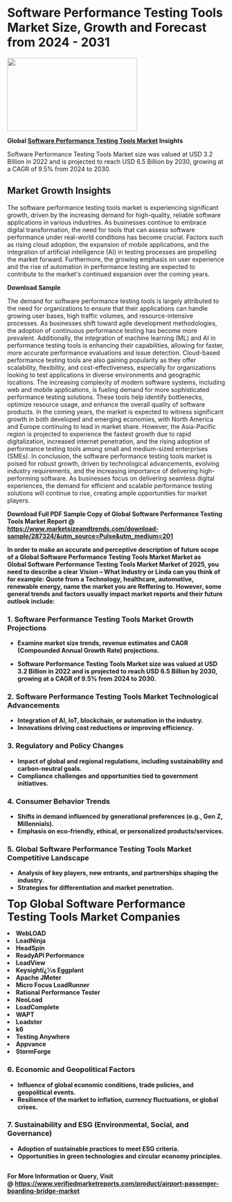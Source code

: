 <H1>Software Performance Testing Tools Market Size, Growth and Forecast from 2024 - 2031</H1><img class="aligncenter size-medium wp-image-584254" src="https://thirdeyenews.in/wp-content/uploads/2024/09/Global-Market-Research-300x168.jpeg" alt="" width="300" height="168" /><p><strong>Global&nbsp;<a href="https://www.marketsizeandtrends.com/download-sample/287324/&amp;utm_source=Pulse&amp;utm_medium=201">Software Performance Testing Tools Market</a> Insights</strong></p><p>Software Performance Testing Tools Market size was valued at USD 3.2 Billion in 2022 and is projected to reach USD 6.5 Billion by 2030, growing at a CAGR of 9.5% from 2024 to 2030.</p><p><h2>Market Growth Insights</h2> <p>The software performance testing tools market is experiencing significant growth, driven by the increasing demand for high-quality, reliable software applications in various industries. As businesses continue to embrace digital transformation, the need for tools that can assess software performance under real-world conditions has become crucial. Factors such as rising cloud adoption, the expansion of mobile applications, and the integration of artificial intelligence (AI) in testing processes are propelling the market forward. Furthermore, the growing emphasis on user experience and the rise of automation in performance testing are expected to contribute to the market's continued expansion over the coming years.</p> <p><strong>Download Sample</strong></p> <p>The demand for software performance testing tools is largely attributed to the need for organizations to ensure that their applications can handle growing user bases, high traffic volumes, and resource-intensive processes. As businesses shift toward agile development methodologies, the adoption of continuous performance testing has become more prevalent. Additionally, the integration of machine learning (ML) and AI in performance testing tools is enhancing their capabilities, allowing for faster, more accurate performance evaluations and issue detection. Cloud-based performance testing tools are also gaining popularity as they offer scalability, flexibility, and cost-effectiveness, especially for organizations looking to test applications in diverse environments and geographic locations. The increasing complexity of modern software systems, including web and mobile applications, is fueling demand for more sophisticated performance testing solutions. These tools help identify bottlenecks, optimize resource usage, and enhance the overall quality of software products. In the coming years, the market is expected to witness significant growth in both developed and emerging economies, with North America and Europe continuing to lead in market share. However, the Asia-Pacific region is projected to experience the fastest growth due to rapid digitalization, increased internet penetration, and the rising adoption of performance testing tools among small and medium-sized enterprises (SMEs). In conclusion, the software performance testing tools market is poised for robust growth, driven by technological advancements, evolving industry requirements, and the increasing importance of delivering high-performing software. As businesses focus on delivering seamless digital experiences, the demand for efficient and scalable performance testing solutions will continue to rise, creating ample opportunities for market players. <p><strong></p><p><span class=""><strong>Download Full PDF Sample Copy of Global Software Performance Testing Tools Market Report</strong> @ <a href="https://www.marketsizeandtrends.com/download-sample/287324/&amp;utm_source=Pulse&amp;utm_medium=201" target="_blank">https://www.marketsizeandtrends.com/download-sample/287324/&amp;utm_source=Pulse&amp;utm_medium=201</a></span></p><p>In order to make an accurate and perceptive description of future scope of a Global&nbsp;Software Performance Testing Tools Market Market as Global&nbsp;Software Performance Testing Tools Market Market of 2025, you need to describe a clear Vision &ndash; What Industry or Linda can you think of for example: Quote from a Technology, healthcare, automotive, renewable energy, name the market you are Reffering to. However, some general trends and factors usually impact market reports and their future outlook include:</p><h3>1.&nbsp;<strong>Software Performance Testing Tools Market Growth Projections</strong></h3><ul><li>Examine market size trends, revenue estimates and CAGR (Compounded Annual Growth Rate) projections.</li><li><p>Software Performance Testing Tools Market size was valued at USD 3.2 Billion in 2022 and is projected to reach USD 6.5 Billion by 2030, growing at a CAGR of 9.5% from 2024 to 2030.</p></li></ul><h3>2.&nbsp;<strong>Software Performance Testing Tools Market Technological Advancements</strong></h3><ul><li>Integration of AI, IoT, blockchain, or automation in the industry.</li><li>Innovations driving cost reductions or improving efficiency.</li></ul><h3>3.&nbsp;<strong>Regulatory and Policy Changes</strong></h3><ul><li>Impact of global and regional regulations, including sustainability and carbon-neutral goals.</li><li>Compliance challenges and opportunities tied to government initiatives.</li></ul><h3>4.&nbsp;<strong>Consumer Behavior Trends</strong></h3><ul><li>Shifts in demand influenced by generational preferences (e.g., Gen Z, Millennials).</li><li>Emphasis on eco-friendly, ethical, or personalized products/services.</li></ul><h3>5.&nbsp;<strong>Global Software Performance Testing Tools Market Competitive Landscape</strong></h3><ul><li>Analysis of key players, new entrants, and partnerships shaping the industry.</li><li>Strategies for differentiation and market penetration.</li></ul><p data-pm-slice="1 1 []"><span style="color: inherit; font-family: inherit; font-size: 25px;">Top Global Software Performance Testing Tools Market Companies</span></p><div class="" data-test-id=""><p><li>WebLOAD</li><li> LoadNinja</li><li> HeadSpin</li><li> ReadyAPI Performance</li><li> LoadView</li><li> Keysightï¿½s Eggplant</li><li> Apache JMeter</li><li> Micro Focus LoadRunner</li><li> Rational Performance Tester</li><li> NeoLoad</li><li> LoadComplete</li><li> WAPT</li><li> Loadster</li><li> k6</li><li> Testing Anywhere</li><li> Appvance</li><li> StormForge</li></p></div><h3>6.&nbsp;<strong>Economic and Geopolitical Factors</strong></h3><ul><li>Influence of global economic conditions, trade policies, and geopolitical events.</li><li>Resilience of the market to inflation, currency fluctuations, or global crises.</li></ul><h3>7.&nbsp;<strong>Sustainability and ESG (Environmental, Social, and Governance)</strong></h3><ul><li>Adoption of sustainable practices to meet ESG criteria.</li><li>Opportunities in green technologies and circular economy principles.</li></ul><h2><strong style="font-size: 14px;">For More Information or Query, Visit @&nbsp;</strong><a style="background-color: #ffffff; font-size: 14px;" href="https://www.marketsizeandtrends.com/report/software-performance-testing-tools-market/" target="_blank">https://www.verifiedmarketreports.com/product/airport-passenger-boarding-bridge-market</a></h2>
